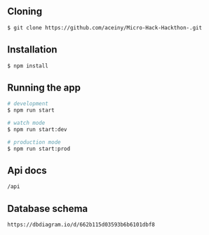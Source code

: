 
## Cloning

```bash
$ git clone https://github.com/aceiny/Micro-Hack-Hackthon-.git
```

## Installation

```bash
$ npm install
```

## Running the app

```bash
# development
$ npm run start

# watch mode
$ npm run start:dev

# production mode
$ npm run start:prod
```
## Api docs

```bash
/api
```
## Database schema

```bash
https://dbdiagram.io/d/662b115d03593b6b6101dbf8
```